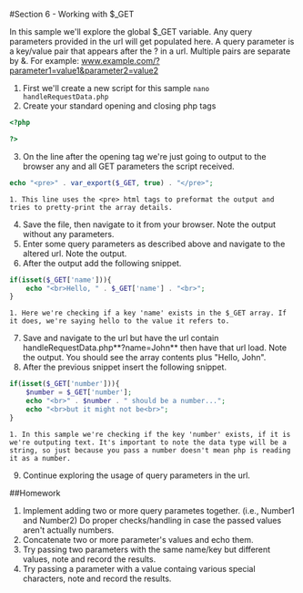 #Section 6 - Working with $_GET

In this sample we'll explore the global $_GET variable.
Any query parameters provided in the url will get populated here.
A query parameter is a key/value pair that appears after the ? in a url.
Multiple pairs are separate by &.
For example: www.example.com/?parameter1=value1&parameter2=value2

1. First we'll create a new script for this sample
```nano handleRequestData.php```
2. Create your standard opening and closing php tags
```php
<?php

?>
```
3. On the line after the opening tag we're just going to output to the browser any and all GET parameters the script received.
```php
echo "<pre>" . var_export($_GET, true) . "</pre>";
```
	1. This line uses the <pre> html tags to preformat the output and tries to pretty-print the array details.
4. Save the file, then navigate to it from your browser. Note the output without any parameters.
5. Enter some query parameters as described above and navigate to the altered url. Note the output.
6. After the output add the following snippet.
```php
if(isset($_GET['name'])){
	echo "<br>Hello, " . $_GET['name'] . "<br>";
}
```  
	1. Here we're checking if a key 'name' exists in the $_GET array. If it does, we're saying hello to the value it refers to.
7. Save and navigate to the url but have the url contain handleRequestData.php**?name=John** then have that url load. Note the output. You should see the array contents plus "Hello, John".
8. After the previous snippet insert the following snippet.
```php
if(isset($_GET['number'])){
	$number = $_GET['number'];
	echo "<br>" . $number . " should be a number...";
	echo "<br>but it might not be<br>";
}
```
	1. In this sample we're checking if the key 'number' exists, if it is we're outputing text. It's important to note the data type will be a string, so just because you pass a number doesn't mean php is reading it as a number.
9. Continue exploring the usage of query parameters in the url.

##Homework
1. Implement adding two or more query parametes together. (i.e., Number1 and Number2) Do proper checks/handling in case the passed values aren't actually numbers.
2. Concatenate two or more parameter's values and echo them.
3. Try passing two parameters with the same name/key but different values, note and record the results.
4. Try passing a parameter with a value containg various special characters, note and record the results.
